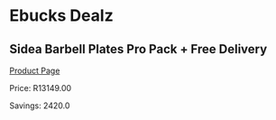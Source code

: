 
# Ebucks Dealz
## Sidea Barbell Plates Pro Pack + Free Delivery
[Product Page](https://www.ebucks.com/web/shop/productSelected.do?prodId=1135651636&catId=375509364)

Price: R13149.00

Savings: 2420.0


	